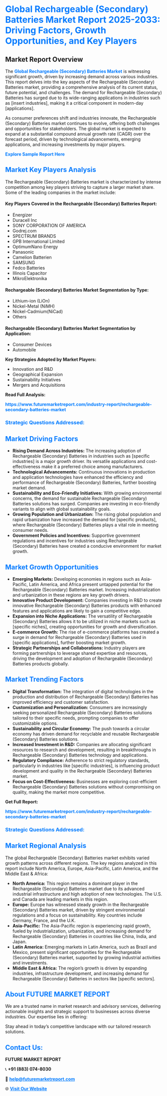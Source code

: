 <h1 style="color: #007BFF;">Global Rechargeable (Secondary) Batteries Market Report 2025-2033: Driving Factors, Growth Opportunities, and Key Players</h1>

<section id="overview">
<h2>Market Report Overview</h2>
<p>The <a href="https://www.futuremarketreport.com/industry-report/rechargeable-secondary-batteries-market" style="color: #007BFF; text-decoration: none;"><strong>Global Rechargeable (Secondary) Batteries Market</strong></a> is witnessing significant growth, driven by increasing demand across various industries. This report delves into the key aspects of the Rechargeable (Secondary) Batteries market, providing a comprehensive analysis of its current status, future potential, and challenges. The demand for Rechargeable (Secondary) Batteries has surged due to its wide-ranging applications in industries such as [insert industries], making it a critical component in modern-day [applications].</p>
<p>As consumer preferences shift and industries innovate, the Rechargeable (Secondary) Batteries market continues to evolve, offering both challenges and opportunities for stakeholders. The global market is expected to expand at a substantial compound annual growth rate (CAGR) over the forecast period, driven by technological advancements, emerging applications, and increasing investments by major players.</p>
</section>

<section id="overview">
<p><a href="https://www.futuremarketreport.com/request-sample/reportId=84674" style="color: #007BFF; text-decoration: none;"><strong>Explore Sample Report Here</strong></a></p>
</section>

<section id="key-players">
<h2 style="color: #007BFF;">Market Key Players Analysis</h2>
<p>The Rechargeable (Secondary) Batteries market is characterized by intense competition among key players striving to capture a larger market share. Some of the leading companies in the market include:</p>
<h4>Key Players Covered in the Rechargeable (Secondary) Batteries Report:</h4>
<ul><li>Energizer</li><li>Duracell Inc</li><li>SONY CORPORATION OF AMERICA</li><li>Godrej.com</li><li>SPECTRUM BRANDS</li><li>GPB International Limited</li><li>OptimumNano Energy</li><li>Panasonic</li><li>Camelion Batterien</li><li>SAMSUNG</li><li>Fedco Batteries</li><li>Illinois Capacitor</li><li>MikroElektronika</li></ul>
<h4>Rechargeable (Secondary) Batteries Market Segmentation by Type:</h4>
<ul><li>Lithium-ion (LiOn)</li><li>Nickel-Metal (NiMH)</li><li>Nickel-Cadmium(NiCad)</li><li>Others</li></ul>

<h4>Rechargeable (Secondary) Batteries Market Segmentation by Application:</h4>
<ul><li>Consumer Devices</li><li>Automobile</li></ul>
<p><strong>Key Strategies Adopted by Market Players:</strong></p>
<ul>
<li>Innovation and R&D</li>
<li>Geographical Expansion</li>
<li>Sustainability Initiatives</li>
<li>Mergers and Acquisitions</li>
</ul>
</section>

<section>
<p><strong>Read Full Analysis: </strong></p><a href="https://www.futuremarketreport.com/industry-report/rechargeable-secondary-batteries-market" style="color: #007BFF; text-decoration: none;"><strong>https://www.futuremarketreport.com/industry-report/rechargeable-secondary-batteries-market</strong></a>
<h3 style="color: #007BFF;">Strategic Questions Addressed:</h3>
</section>

<section id="driving-factors">
<h2 style="color: #007BFF;">Market Driving Factors</h2>
<ul>
<li><strong>Rising Demand Across Industries:</strong> The increasing adoption of Rechargeable (Secondary) Batteries in industries such as [specific industries] is a major growth driver. Its versatile applications and cost-effectiveness make it a preferred choice among manufacturers.</li>
<li><strong>Technological Advancements:</strong> Continuous innovations in production and application technologies have enhanced the efficiency and performance of Rechargeable (Secondary) Batteries, further boosting market demand.</li>
<li><strong>Sustainability and Eco-Friendly Initiatives:</strong> With growing environmental concerns, the demand for sustainable Rechargeable (Secondary) Batteries solutions has surged. Companies are investing in eco-friendly variants to align with global sustainability goals.</li>
<li><strong>Growing Population and Urbanization:</strong> The rising global population and rapid urbanization have increased the demand for [specific products], where Rechargeable (Secondary) Batteries plays a vital role in meeting consumer needs.</li>
<li><strong>Government Policies and Incentives:</strong> Supportive government regulations and incentives for industries using Rechargeable (Secondary) Batteries have created a conducive environment for market growth.</li>
</ul>
</section>

<section id="growth-opportunities">
<h2 style="color: #007BFF;">Market Growth Opportunities</h2>
<ul>
<li><strong>Emerging Markets:</strong> Developing economies in regions such as Asia-Pacific, Latin America, and Africa present untapped potential for the Rechargeable (Secondary) Batteries market. Increasing industrialization and urbanization in these regions are key growth drivers.</li>
<li><strong>Innovative Product Development:</strong> Companies investing in R&D to create innovative Rechargeable (Secondary) Batteries products with enhanced features and applications are likely to gain a competitive edge.</li>
<li><strong>Expansion into Niche Applications:</strong> The versatility of Rechargeable (Secondary) Batteries allows it to be utilized in niche markets such as [specific niches], creating opportunities for growth and diversification.</li>
<li><strong>E-commerce Growth:</strong> The rise of e-commerce platforms has created a surge in demand for Rechargeable (Secondary) Batteries used in [specific applications], further boosting market growth.</li>
<li><strong>Strategic Partnerships and Collaborations:</strong> Industry players are forming partnerships to leverage shared expertise and resources, driving the development and adoption of Rechargeable (Secondary) Batteries products globally.</li>
</ul>
</section>

<section id="trending-factors">
<h2 style="color: #007BFF;">Market Trending Factors</h2>
<ul>
<li><strong>Digital Transformation:</strong> The integration of digital technologies in the production and distribution of Rechargeable (Secondary) Batteries has improved efficiency and customer satisfaction.</li>
<li><strong>Customization and Personalization:</strong> Consumers are increasingly seeking personalized Rechargeable (Secondary) Batteries solutions tailored to their specific needs, prompting companies to offer customizable options.</li>
<li><strong>Sustainability and Circular Economy:</strong> The push towards a circular economy has driven demand for recyclable and reusable Rechargeable (Secondary) Batteries solutions.</li>
<li><strong>Increased Investment in R&D:</strong> Companies are allocating significant resources to research and development, resulting in breakthroughs in Rechargeable (Secondary) Batteries technology and applications.</li>
<li><strong>Regulatory Compliance:</strong> Adherence to strict regulatory standards, particularly in industries like [specific industries], is influencing product development and quality in the Rechargeable (Secondary) Batteries market.</li>
<li><strong>Focus on Cost-Effectiveness:</strong> Businesses are exploring cost-efficient Rechargeable (Secondary) Batteries solutions without compromising on quality, making the market more competitive.</li>
</ul>
</section>

<section>
<p><strong>Get Full Report: </strong></p><a href="https://www.futuremarketreport.com/industry-report/rechargeable-secondary-batteries-market" style="color: #007BFF; text-decoration: none;"><strong>https://www.futuremarketreport.com/industry-report/rechargeable-secondary-batteries-market</strong></a>
<h3 style="color: #007BFF;">Strategic Questions Addressed:</h3>
</section>


<section id="regional-analysis">
<h2 style="color: #007BFF;">Market Regional Analysis</h2>
<p>The global Rechargeable (Secondary) Batteries market exhibits varied growth patterns across different regions. The key regions analyzed in this report include North America, Europe, Asia-Pacific, Latin America, and the Middle East & Africa:</p>
<ul>
<li><strong>North America:</strong> This region remains a dominant player in the Rechargeable (Secondary) Batteries market due to its advanced industrial infrastructure and high adoption of new technologies. The U.S. and Canada are leading markets in this region.</li>
<li><strong>Europe:</strong> Europe has witnessed steady growth in the Rechargeable (Secondary) Batteries market, driven by stringent environmental regulations and a focus on sustainability. Key countries include Germany, France, and the U.K.</li>
<li><strong>Asia-Pacific:</strong> The Asia-Pacific region is experiencing rapid growth, fueled by industrialization, urbanization, and increasing demand for Rechargeable (Secondary) Batteries in countries like China, India, and Japan.</li>
<li><strong>Latin America:</strong> Emerging markets in Latin America, such as Brazil and Mexico, present significant opportunities for the Rechargeable (Secondary) Batteries market, supported by growing industrial activities and investments.</li>
<li><strong>Middle East & Africa:</strong> The region’s growth is driven by expanding industries, infrastructure development, and increasing demand for Rechargeable (Secondary) Batteries in sectors like [specific sectors].</li>
</ul>
</section>

<footer>
<h2 style="color: #007BFF;">About FUTURE MARKET REPORT</h2>
<p>We are a trusted name in market research and advisory services, delivering actionable insights and strategic support to businesses across diverse industries. Our expertise lies in offering:</p>

<p>Stay ahead in today’s competitive landscape with our tailored research solutions.</p>

<h2 style="color: #007BFF;">Contact Us:</h2>
<p><strong>FUTURE MARKET REPORT</strong></p>
<p>📞 <strong>+91 (883) 074-8030</strong></p>
<p>📧 <strong><a href="mailto:help@futuremarketreport.com" style="color: #007BFF;">help@futuremarketreport.com</a></strong></p>
<p>🌐 <strong><a href="https://www.futuremarketreport.com/" style="color: #007BFF;">Visit Our Website</a></strong></p>
</footer>